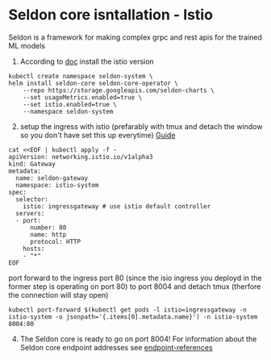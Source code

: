 # Seldon core isntallation - Istio

Seldon is a framework for making complex grpc and rest apis for the trained ML models

1. According to [doc](https://docs.seldon.io/projects/seldon-core/en/latest/workflow/install.html) install the istio version
```
kubectl create namespace seldon-system \
helm install seldon-core seldon-core-operator \
    --repo https://storage.googleapis.com/seldon-charts \
    --set usageMetrics.enabled=true \
    --set istio.enabled=true \
    --namespace seldon-system
```
2. setup the ingress with istio (prefarably with tmux and detach the window so you don't have set this up everytime) [Guide](https://docs.seldon.io/projects/seldon-core/en/latest/ingress/istio.html)
```
cat <<EOF | kubectl apply -f -          
apiVersion: networking.istio.io/v1alpha3
kind: Gateway
metadata:
  name: seldon-gateway
  namespace: istio-system
spec:
  selector:
    istio: ingressgateway # use istio default controller
  servers:
  - port:
      number: 80
      name: http
      protocol: HTTP
    hosts:
    - "*"
EOF
```
port forward to the ingress port 80 (since the isio ingress you deployd in the former step is operating on port 80) to port 8004 and detach tmux (therfore the connection will stay open)
```
kubectl port-forward $(kubectl get pods -l istio=ingressgateway -n istio-system -o jsonpath='{.items[0].metadata.name}') -n istio-system 8004:80
```
4. The Seldon core is ready to go on port 8004! For information about the Seldon core endpoint addresses see [endpoint-references](https://docs.seldon.io/projects/seldon-core/en/latest/ingress/istio.html#istio-configuration-annotation-reference)
